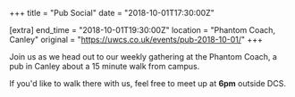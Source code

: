 +++
title = "Pub Social"
date = "2018-10-01T17:30:00Z"

[extra]
end_time = "2018-10-01T19:30:00Z"
location = "Phantom Coach, Canley"
original = "https://uwcs.co.uk/events/pub-2018-10-01/"
+++

Join us as we head out to our weekly gathering at the Phantom Coach, a pub in Canley about a 15 minute walk from campus.

If you'd like to walk there with us, feel free to meet up at **6pm** outside DCS.

